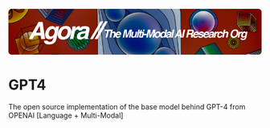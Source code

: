 [![Multi-Modality](agorabanner.png)](https://discord.gg/qUtxnK2NMf)



# GPT4
The open source implementation of the base model behind GPT-4 from OPENAI [Language + Multi-Modal]



